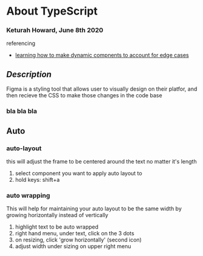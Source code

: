 # About TypeScript
### Keturah Howard, June 8th 2020
referencing 
- [learning how to make dynamic compnents to account for edge cases](https://help.figma.com/hc/en-us/articles/360040451373-Create-dynamic-designs-with-Auto-Layout)
## *Description*

Figma is a styling tool that allows user to visually design on their platfor, and then recieve the CSS to make those changes in the code base

### bla bla bla 

## Auto

### auto-layout 

this will adjust the frame to be centered around the text no matter it's length

1. select component you want to apply auto layout to 
2. hold keys: shift+a

### auto wrapping

This will help for maintaining your auto layout to be the same width by growing horizontally instead of vertically

1. highlight text to be auto wrapped
2. right hand menu, under text, click on the 3 dots
3. on resizing, click 'grow horizontally' (second icon)
4. adjust width under sizing on upper right menu